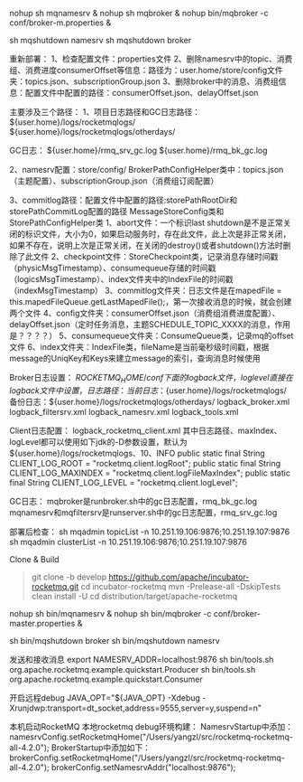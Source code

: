 nohup sh mqnamesrv &
nohup sh mqbroker &
nohup bin/mqbroker -c conf/broker-m.properties & 

sh mqshutdown namesrv
sh mqshutdown broker



重新部署：
1、检查配置文件：properties文件
2、删除namesrv中的topic、消费组、消费进度consumerOffset等信息：路径为：user.home/store/config文件夹：topics.json、subscriptionGroup.json
3、删除broker中的消息、消费组信息：配置文件中配置的路径：consumerOffset.json、delayOffset.json


主要涉及三个路径：
1、项目日志路径和GC日志路径：
${user.home}/logs/rocketmqlogs/
${user.home}/logs/rocketmqlogs/otherdays/

GC日志：
${user.home}/rmq_srv_gc.log
${user.home}/rmq_bk_gc.log

2、namesrv配置：store/config/
BrokerPathConfigHelper类中：topics.json（主题配置）、subscriptionGroup.json（消费组订阅配置）

3、commitlog路径：配置文件中配置的路径:storePathRootDir和storePathCommitLog配置的路径
MessageStoreConfig类和StorePathConfigHelper类
1、abort文件：一个标识last shutdown是不是正常关闭的标识文件，大小为0，如果启动服务时，存在此文件，此上次是非正常关闭，如果不存在，说明上次是正常关闭，在关闭的destroy()或者shutdown()方法时删除了此文件
2、checkpoint文件：StoreCheckpoint类，记录消息存储时间戳（physicMsgTimestamp）、consumequeue存储的时间戳（logicsMsgTimestamp）、index文件夹中的IndexFile的时间戳（indexMsgTimestamp）
3、commitlog文件夹：日志文件是在mapedFile = this.mapedFileQueue.getLastMapedFile();，第一次接收消息的时候，就会创建两个文件
4、config文件夹：consumerOffset.json（消费组消费进度配置）、delayOffset.json（定时任务消息，主题SCHEDULE_TOPIC_XXXX的消息，作用是？？？？）
5、consumequeue文件夹：ConsumeQueue类，记录mq的offset文件
6、index文件夹：IndexFile类，fileName是当前毫秒级时间戳，根据message的UniqKey和Keys来建立message的索引，查询消息时候使用




Broker日志设置：
$ROCKETMQ_HOME/conf下面的logback文件，log level直接在logback文件中设置，
日志路径：
当前日志：${user.home}/logs/rocketmqlogs/
备份日志：${user.home}/logs/rocketmqlogs/otherdays/
logback_broker.xml
logback_filtersrv.xml
logback_namesrv.xml
logback_tools.xml

Client日志配置：
logback_rocketmq_client.xml
其中日志路径、maxIndex、logLevel都可以使用如下jdk的-D参数设置，默认为${user.home}/logs/rocketmqlogs、10、INFO
public static final String CLIENT_LOG_ROOT = "rocketmq.client.logRoot";
public static final String CLIENT_LOG_MAXINDEX = "rocketmq.client.logFileMaxIndex";
public static final String CLIENT_LOG_LEVEL = "rocketmq.client.logLevel";

GC日志：
mqbroker是runbroker.sh中的gc日志配置，rmq_bk_gc.log
mqnamesrv和mqfiltersrv是runserver.sh中的gc日志配置，rmq_srv_gc.log




部署后检查：
sh mqadmin topicList  -n 10.251.19.106:9876;10.251.19.107:9876 
sh mqadmin clusterList  -n 10.251.19.106:9876;10.251.19.107:9876 

Clone & Build
  > git clone -b develop https://github.com/apache/incubator-rocketmq.git
  > cd incubator-rocketmq
  > mvn -Prelease-all -DskipTests clean install -U
  > cd distribution/target/apache-rocketmq

nohup sh bin/mqnamesrv &
nohup sh bin/mqbroker -c conf/broker-master.properties &

sh bin/mqshutdown broker
sh bin/mqshutdown namesrv

发送和接收消息
export NAMESRV_ADDR=localhost:9876
sh bin/tools.sh org.apache.rocketmq.example.quickstart.Producer
sh bin/tools.sh org.apache.rocketmq.example.quickstart.Consumer



开启远程debug
JAVA_OPT="${JAVA_OPT} -Xdebug -Xrunjdwp:transport=dt_socket,address=9555,server=y,suspend=n"


本机启动RocketMQ
本地rocketmq debug环境构建：
NamesrvStartup中添加：namesrvConfig.setRocketmqHome("/Users/yangzl/src/rocketmq-rocketmq-all-4.2.0");
BrokerStartup中添加如下：brokerConfig.setRocketmqHome("/Users/yangzl/src/rocketmq-rocketmq-all-4.2.0");
brokerConfig.setNamesrvAddr("localhost:9876");







